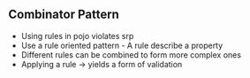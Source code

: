## Combinator Pattern

- Using rules in pojo violates srp
- Use a rule oriented pattern - A rule describe a property
- Different rules can be combined to form more complex ones
- Applying a rule -> yields a form of validation
